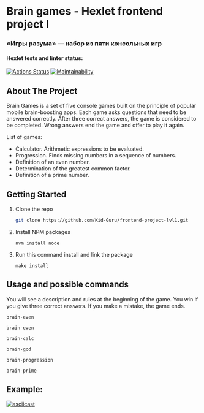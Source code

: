 # Brain games - Hexlet frontend project I
### «Игры разума» — набор из пяти консольных игр

#### Hexlet tests and linter status:
[![Actions Status](https://github.com/Kid-Guru/frontend-project-lvl1/workflows/hexlet-check/badge.svg)](https://github.com/Kid-Guru/frontend-project-lvl1/actions)
[![Maintainability](https://api.codeclimate.com/v1/badges/a99a88d28ad37a79dbf6/maintainability)](https://codeclimate.com/github/Kid-Guru/frontend-project-lvl1/maintainability)

## About The Project
Brain Games is a set of five console games built on the principle of popular mobile brain-boosting apps. Each game asks questions that need to be answered correctly. After three correct answers, the game is considered to be completed. Wrong answers end the game and offer to play it again. 

List of games:
- Calculator. Arithmetic expressions to be evaluated.
- Progression. Finds missing numbers in a sequence of numbers.
- Definition of an even number.
- Determination of the greatest common factor.
- Definition of a prime number.

## Getting Started
1. Clone the repo
   ```sh
   git clone https://github.com/Kid-Guru/frontend-project-lvl1.git
   ```
2. Install NPM packages
   ```
   nvm install node
   ```
3. Run this command install and link the package
   ```
   make install
   ```
## Usage and possible commands
You will see a description and rules at the beginning of the game. You win if you give three correct answers. If you make a mistake, the game ends.
   ```
   brain-even
   ```
   ```
   brain-even
   ```
   ```
   brain-calc
   ```
   ```
   brain-gcd
   ```
   ```
   brain-progression
   ```
   ```
   brain-prime
   ```

## Example:
[![asciicast](https://asciinema.org/a/384128.svg)](https://asciinema.org/a/384128)

